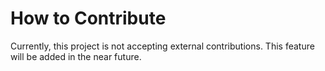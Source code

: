 # How to Contribute

Currently, this project is not accepting external contributions. This feature
will be added in the near future.

